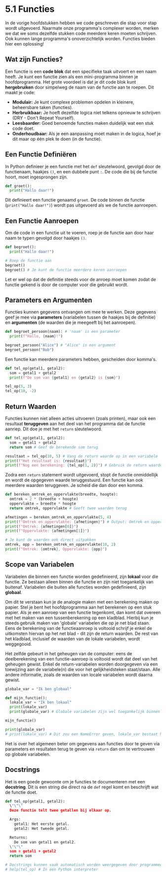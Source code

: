 # 5.1 Functies

In de vorige hoofdstukken hebben we code geschreven die stap voor stap wordt uitgevoerd. Naarmate onze programma's complexer worden, merken we dat we soms dezelfde stukken code meerdere keren moeten schrijven. Ook kunnen lange programma's onoverzichtelijk worden. Functies bieden hier een oplossing!

## Wat zijn Functies?

Een functie is een **code blok** dat een specifieke taak uitvoert en een naam heeft. Je kunt een functie zien als een mini-programma binnen je hoofdprogramma. Het grote voordeel is dat je dit code blok kunt **hergebruiken** door simpelweg de naam van de functie aan te roepen. Dit maakt je code:

- **Modulair:** Je kunt complexe problemen opdelen in kleinere, beheersbare taken (functies).
- **Herbruikbaar:** Je hoeft dezelfde logica niet telkens opnieuw te schrijven (DRY - Don't Repeat Yourself).
- **Leesbaarder:** Goed benoemde functies maken duidelijk wat een stuk code doet.
- **Onderhoudbaar:** Als je een aanpassing moet maken in de logica, hoef je dit maar op één plek te doen (in de functie).

## Een Functie Definiëren

In Python definieer je een functie met het `def` sleutelwoord, gevolgd door de functienaam, haakjes `()`, en een dubbele punt `:`. De code die bij de functie hoort, moet ingesprongen zijn.

```python
def groet():
  print("Hallo daar!")
```

Dit definieert een functie genaamd `groet`. De code binnen de functie (`print("Hallo daar!")`) wordt pas uitgevoerd als we de functie aanroepen.

## Een Functie Aanroepen

Om de code in een functie uit te voeren, roep je de functie aan door haar naam te typen gevolgd door haakjes `()`.

```python
def begroet():
  print("Hallo daar!")

# Roep de functie aan
begroet()
begroet() # Je kunt de functie meerdere keren aanroepen
```
<codapi-snippet sandbox="python" editor="basic"></codapi-snippet>

Let er wel op dat de definitie steeds voor de anroep moet komen zodat de functie gekend is door de computer voor die gebruikt wordt.

## Parameters en Argumenten

Functies kunnen gegevens ontvangen om mee te werken. Deze gegevens geef je mee via **parameters** (variabelen tussen de haakjes bij de definitie) en **argumenten** (de waarden die je meegeeft bij het aanroepen).

```python
def begroet_persoon(naam): # 'naam' is een parameter
  print(f"Hallo, {naam}!")

begroet_persoon("Alice") # "Alice" is een argument
begroet_persoon("Bob")
```
<codapi-snippet sandbox="python" editor="basic"></codapi-snippet>

Een functie kan meerdere parameters hebben, gescheiden door komma's.

```python
def tel_op(getal1, getal2):
  som = getal1 + getal2
  print(f"De som van {getal1} en {getal2} is {som}")

tel_op(5, 3)
tel_op(10, -2)
```
<codapi-snippet sandbox="python" editor="basic"></codapi-snippet>

## Return Waarden

Functies kunnen niet alleen acties uitvoeren (zoals printen), maar ook een resultaat **teruggeven** aan het deel van het programma dat de functie aanriep. Dit doe je met het `return` sleutelwoord.

```python
def tel_op(getal1, getal2):
  som = getal1 + getal2
  return som # Geef de berekende som terug

resultaat = tel_op(10, 5) # Vang de return waarde op in een variabele
print(f"Het resultaat is: {resultaat}")
print(f"Nog een berekening: {tel_op(1, 2)}") # Gebruik de return waarde direct
```
<codapi-snippet sandbox="python" editor="basic"></codapi-snippet>

Zodra een `return` statement wordt uitgevoerd, stopt de functie onmiddellijk en wordt de opgegeven waarde teruggestuurd. Een functie kan ook meerdere waarden teruggeven. Je scheid die dan door een komma.

```python
def bereken_omtrek_en_oppervlakte(breedte, hoogte):
  omtrek = 2 * (breedte + hoogte)
  oppervlakte = breedte * hoogte
  return omtrek, oppervlakte # Geeft twee waarden terug

afmetingen = bereken_omtrek_en_oppervlakte(5, 4)
print(f"Omtrek en oppervlakte: {afmetingen}") # Output: Omtrek en oppervlakte: (18, 20)
print(f"Omtrek: {afmetingen[0]}")
print(f"Oppervlakte: {afmetingen[1]}")

# Je kunt de waarden ook direct uitpakken
omtrek, opp = bereken_omtrek_en_oppervlakte(10, 2)
print(f"Omtrek: {omtrek}, Oppervlakte: {opp}")
```
<codapi-snippet sandbox="python" editor="basic"></codapi-snippet>

## Scope van Variabelen

Variabelen die binnen een functie worden gedefinieerd, zijn **lokaal** voor die functie. Ze bestaan alleen binnen die functie en zijn niet toegankelijk van buitenaf. Variabelen die buiten alle functies worden gedefinieerd, zijn **globaal**.

Om dit te verstaan kun je de analogie maken met een berekening maken op papier. Stel je bent het hoofdprogramma aan het berekenen op een stuk papier. Als je een aanroep van een functie tegenkomt, dan komt dat overeen met het maken van een tussenberekening op een kladblad. Hierbij kun je steeds gebruik maken van 'globale' variabelen die op je net blad staan. Eens de berekening van de functieaanroep is voltooid schrijf je enkel de uitkomsten hiervan op het net blad - dit zijn de return waarden. De rest van het kladblad, inclusief de waarden van de lokale variabelen, wordt weggegooid. 

Het zelfde gebeurt in het geheugen van de computer: eens de deelberekening van een functie-aanroep is voltooid wordt dat deel van het geheugen gewist. Enkel de return-variabelen worden doorgegeven via een toewijzing aan de variabele(n) die voor het gelijkheidsteken staat/staan. Alle andere informatie, zoals de waarden van locale variabelen wordt daarna gewist.

```python
globale_var = "Ik ben globaal"

def mijn_functie():
  lokale_var = "Ik ben lokaal"
  print(lokale_var)
  print(globale_var) # Globale variabelen zijn wel toegankelijk binnen functies

mijn_functie()

print(globale_var)
# print(lokale_var) # Dit zou een NameError geven, lokale_var bestaat hier niet
```
<codapi-snippet sandbox="python" editor="basic"></codapi-snippet>

Het is over het algemeen beter om gegevens aan functies door te geven via parameters en resultaten terug te geven via `return` dan om te vertrouwen op globale variabelen.

## Docstrings

Het is een goede gewoonte om je functies te documenteren met een **docstring**. Dit is een string die direct na de `def` regel komt en beschrijft wat de functie doet.

```python
def tel_op(getal1, getal2):
  \"\"\"
  Deze functie telt twee getallen bij elkaar op.

  Args:
    getal1: Het eerste getal.
    getal2: Het tweede getal.

  Returns:
    De som van getal1 en getal2.
  \"\"\"
  som = getal1 + getal2
  return som

# Docstrings kunnen vaak automatisch worden weergegeven door programmeertools
# help(tel_op) # In een Python interpreter
```
<codapi-snippet sandbox="python" editor="basic"></codapi-snippet>
